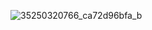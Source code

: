 ![35250320766_ca72d96bfa_b](https://github.com/user-attachments/assets/12ef0bf6-b301-4ed8-80f4-8849c45df5ba)
